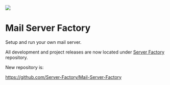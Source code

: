 ![](Logo.png)

# Mail Server Factory

Setup and run your own mail server.

All development and project releases are now located under [Server Factory](https://github.com/Server-Factory) repository.

New repository is:

https://github.com/Server-Factory/Mail-Server-Factory
